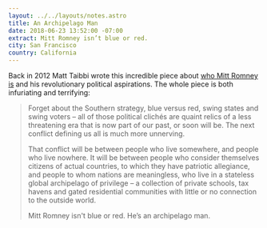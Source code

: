 ```yaml
---
layout: ../../layouts/notes.astro
title: An Archipelago Man
date: 2018-06-23 13:52:00 -07:00
extract: Mitt Romney isn’t blue or red.
city: San Francisco
country: California
---
```


Back in 2012 Matt Taibbi wrote this incredible piece about [who Mitt Romney is](https://www.rollingstone.com/politics/news/greed-and-debt-the-true-story-of-mitt-romney-and-bain-capital-20120829) and his revolutionary political aspirations. The whole piece is both infuriating and terrifying:

> Forget about the Southern strategy, blue versus red, swing states and swing voters – all of those political clichés are quaint relics of a less threatening era that is now part of our past, or soon will be. The next conflict defining us all is much more unnerving.
>
> That conflict will be between people who live somewhere, and people who live nowhere. It will be between people who consider themselves citizens of actual countries, to which they have patriotic allegiance, and people to whom nations are meaningless, who live in a stateless global archipelago of privilege – a collection of private schools, tax havens and gated residential communities with little or no connection to the outside world.
>
> Mitt Romney isn't blue or red. He’s an archipelago man.

